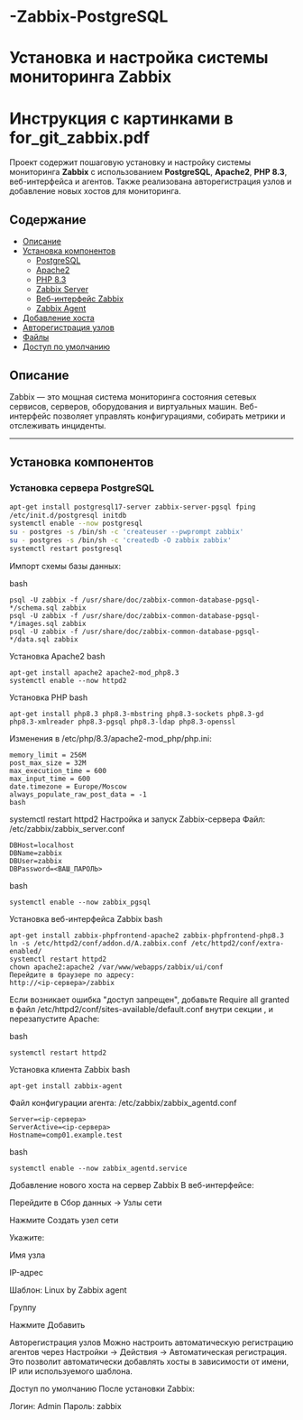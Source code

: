 # -Zabbix-PostgreSQL
# Установка и настройка системы мониторинга Zabbix

# Инструкция с картинками в for_git_zabbix.pdf

Проект содержит пошаговую установку и настройку системы мониторинга **Zabbix** с использованием **PostgreSQL**, **Apache2**, **PHP 8.3**, веб-интерфейса и агентов. Также реализована авторегистрация узлов и добавление новых хостов для мониторинга.

## Содержание

- [Описание](#описание)
- [Установка компонентов](#установка-компонентов)
  - [PostgreSQL](#установка-сервера-postgresql)
  - [Apache2](#установка-apache2)
  - [PHP 8.3](#установка-php)
  - [Zabbix Server](#настройка-и-запуск-zabbix-сервера)
  - [Веб-интерфейс Zabbix](#установка-веб-интерфейса-zabbix)
  - [Zabbix Agent](#установка-клиента-zabbix)
- [Добавление хоста](#добавление-нового-хоста-на-сервер-zabbix)
- [Авторегистрация узлов](#авторегистрация-узлов)
- [Файлы](#файлы)
- [Доступ по умолчанию](#доступ-по-умолчанию)

## Описание

Zabbix — это мощная система мониторинга состояния сетевых сервисов, серверов, оборудования и виртуальных машин. Веб-интерфейс позволяет управлять конфигурациями, собирать метрики и отслеживать инциденты.

---

## Установка компонентов

### Установка сервера PostgreSQL

```bash
apt-get install postgresql17-server zabbix-server-pgsql fping
/etc/init.d/postgresql initdb
systemctl enable --now postgresql
su - postgres -s /bin/sh -c 'createuser --pwprompt zabbix'
su - postgres -s /bin/sh -c 'createdb -O zabbix zabbix'
systemctl restart postgresql
```
Импорт схемы базы данных:

bash
```
psql -U zabbix -f /usr/share/doc/zabbix-common-database-pgsql-*/schema.sql zabbix
psql -U zabbix -f /usr/share/doc/zabbix-common-database-pgsql-*/images.sql zabbix
psql -U zabbix -f /usr/share/doc/zabbix-common-database-pgsql-*/data.sql zabbix
```
Установка Apache2
bash
```
apt-get install apache2 apache2-mod_php8.3
systemctl enable --now httpd2
```
Установка PHP
bash
```
apt-get install php8.3 php8.3-mbstring php8.3-sockets php8.3-gd php8.3-xmlreader php8.3-pgsql php8.3-ldap php8.3-openssl
```
Изменения в /etc/php/8.3/apache2-mod_php/php.ini:
```
memory_limit = 256M
post_max_size = 32M
max_execution_time = 600
max_input_time = 600
date.timezone = Europe/Moscow
always_populate_raw_post_data = -1
bash
```
systemctl restart httpd2
Настройка и запуск Zabbix-сервера
Файл: /etc/zabbix/zabbix_server.conf
```
DBHost=localhost
DBName=zabbix
DBUser=zabbix
DBPassword=<ВАШ_ПАРОЛЬ>
```
bash
```
systemctl enable --now zabbix_pgsql
```
Установка веб-интерфейса Zabbix
bash
```
apt-get install zabbix-phpfrontend-apache2 zabbix-phpfrontend-php8.3
ln -s /etc/httpd2/conf/addon.d/A.zabbix.conf /etc/httpd2/conf/extra-enabled/
systemctl restart httpd2
chown apache2:apache2 /var/www/webapps/zabbix/ui/conf
Перейдите в браузере по адресу:
http://<ip-сервера>/zabbix
```
Если возникает ошибка "доступ запрещен", добавьте Require all granted в файл /etc/httpd2/conf/sites-available/default.conf внутри секции <Directory>, и перезапустите Apache:

bash
```
systemctl restart httpd2
```
Установка клиента Zabbix
bash
```
apt-get install zabbix-agent
```
Файл конфигурации агента: /etc/zabbix/zabbix_agentd.conf

```
Server=<ip-сервера>
ServerActive=<ip-сервера>
Hostname=comp01.example.test
```
bash
```
systemctl enable --now zabbix_agentd.service
```
Добавление нового хоста на сервер Zabbix
В веб-интерфейсе:

Перейдите в Сбор данных → Узлы сети

Нажмите Создать узел сети

Укажите:

Имя узла

IP-адрес

Шаблон: Linux by Zabbix agent

Группу

Нажмите Добавить

Авторегистрация узлов
Можно настроить автоматическую регистрацию агентов через Настройки → Действия → Автоматическая регистрация. Это позволит автоматически добавлять хосты в зависимости от имени, IP или используемого шаблона.


Доступ по умолчанию
После установки Zabbix:

Логин: Admin
Пароль: zabbix
